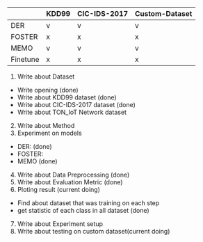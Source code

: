 

||KDD99|CIC-IDS-2017|Custom-Dataset|
|---|---|---|---|
|DER|v|v|v|
|FOSTER|x|x|x|
|MEMO|v|v|v|
|Finetune|x|x|x|


1. Write about Dataset
- Write opening (done)
- Write about KDD99 dataset (done)
- Write about CIC-IDS-2017 dataset (done)
- Write about TON_IoT Network dataset
2. Write about Method
3. Experiment on models
- DER: (done)
- FOSTER:
- MEMO (done)
4. Write about Data Preprocessing (done)
5. Write about Evaluation Metric (done)
6. Ploting result (current doing)
- Find about dataset that was training on each step
- get statistic of each class in all dataset (done)
7. Write about Experiment setup
8. Write about testing on custom dataset(current doing)